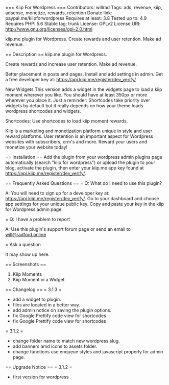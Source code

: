 === Kiip For Wordpress ===
Contributors: willrad
Tags: ads, revenue, kiip, adsense, monetize, rewards, retention
Donate link: paypal.me/kiipforwordpress
Requires at least: 3.8
Tested up to: 4.9
Requires PHP: 5.6
Stable tag: trunk
License: GPLv2
License URI: http://www.gnu.org/licenses/gpl-2.0.html

kiip.me plugin for Wordpress. 
Create rewards and user retention. 
Make ad revenue.

== Description ==
kiip.me plugin for Wordpress. 

Create rewards and increase user retention. 
Make ad revenue. 

Better placement in posts and pages. 
Install and add settings in admin. 
Get a free developer key at:
https://api.kiip.me/register/dev_verify/

New Widgets
This version adds a widget in the widgets page to load a kiip moment wherever you like. You should have at least 350px or more wherever you place it. Just a reminder: Shortcodes take priority over widgets by default but it really depends on how your theme loads wordpress shortcodes and widgets. 

Shortcodes:
Use shortcodes to load kiip moment rewards.


Kiip is a marketing and monetization platform unique in style and user reward platforms. User retention is an important aspect for Wordpress websites with subscribers, crm's and more. Reward your users and monetize your website today!

== Installation ==
Add the plugin from your wordpress admin plugins page automatically (search "kiip for wordpress") or upload the plugin to your blog, activate the plugin, then enter your kiip.me app key found at https://api.kiip.me/register/dev_verify/.

== Frequently Asked Questions ==
= Q: What do I need to use this plugin?

A: You will need to sign up for a developer key at: https://api.kiip.me/register/dev_verify/. Go to your dashboard and choose app settings for your unique public key. Copy and paste your key in the kiip for Wordpress admin page.

= Q: I have a problem to report

A: Use this plugin's support forum page or send an email to will@radford.online

= Ask a question

It may show up here.

== Screenshots ==
1. Kiip Moments
2. Kiip Moment in a Widget

== Changelog ==
= 3.1.3 =
* add a widget to plugin.
* files are located in a better way.
* add admin notice on saving the plugin options.
* fix Google Prettify code view for shortcodes
* fix Google Prettify code view for shortcodes

= 3.1.2 =
* change folder name to match new wordpress slug.
* add banners amd icons to assets folder.
* change functions use enqueue styles and javascript properly for admin page.

== Upgrade Notice ==
= 3.1.2 =
* first version for wordpress